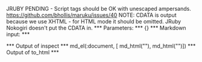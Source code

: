 JRUBY PENDING - Script tags should be OK with unescaped ampersands. https://github.com/bhollis/maruku/issues/40
NOTE: CDATA is output because we use XHTML - for HTML mode it should be omitted.
JRuby Nokogiri doesn't put the CDATA in.
*** Parameters: ***
{}
*** Markdown input: ***
<script>
  var x = true && true;
</script>

<script>var x = true && true;</script>
*** Output of inspect ***
md_el(:document, [
     md_html("<script>\n  var x = true && true;\n</script>"),
     md_html("<script>var x = true && true;</script>")])
*** Output of to_html ***
<script><![CDATA[
  var x = true && true;
]]>
</script><script><![CDATA[var x = true && true;]]></script>




